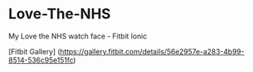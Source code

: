# Love-The-NHS
My Love the NHS watch face - Fitbit Ionic

[Fitbit Gallery] (https://gallery.fitbit.com/details/56e2957e-a283-4b99-8514-536c95e151fc)
